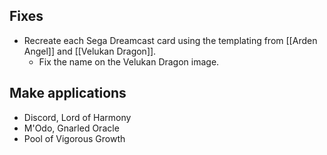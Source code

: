 ## Fixes

- Recreate each Sega Dreamcast card using the templating from [[Arden Angel]]
  and [[Velukan Dragon]].
  - Fix the name on the Velukan Dragon image.

## Make applications

- Discord, Lord of Harmony
- M'Odo, Gnarled Oracle
- Pool of Vigorous Growth
